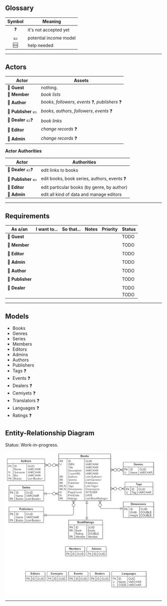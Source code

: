 ## Glossary

| Symbol | Meaning |
|:-:|--|
| ❓ | it's not accepted yet |
| 💶 | potential income model |
| 🆘 | help needed |

---

## Actors

| Actor | Assets |
|--|--|
| 👻 **Guest** | nothing. |
| 👤 **Member** | *book lists* |
| 👤 **Author** | *books*, *followers*, *events* ❓, *publishers* ❓ |
| 👥 **Publisher** 💶 | *books*, *authors*, *followers*, *events* ❓ |
| 👥 **Dealer** 💶❓ | *book links* |
| 👥 **Editor** | *change records* ❓ |
| 👥 **Admin** | *change records* ❓ |

**Actor Authorities**

| Actor | Authorities |
|--|--|
| 👥 **Dealer** 💶❓ | edit links to books |
| 👥 **Publisher** 💶 | edit books, book series, authors, events ❓ |
| 👥 **Editor** | edit particular books (by genre, by author) |
| 👥 **Admin** | edit all kind of data and manage editors |

---

## Requirements

| As a/an | I want to... | So that... | Notes | Priority | Status |
|--|--|--|--|--|--|
| 👻 **Guest** |   |   |   |   | TODO |
|   |   |   |   |   |   |
| 👤 **Member** |   |   |   |   | TODO |
|   |   |   |   |   |   |
| 👥 **Editor** |   |   |   |   | TODO |
|   |   |   |   |   |   |
| 👥 **Admin** |   |   |   |   | TODO |
|   |   |   |   |   |   |
| 👤 **Author** |   |   |   |   | TODO |
|   |   |   |   |   |   |
| 👥 **Publisher** |   |   |   |   | TODO |
|   |   |   |   |   |   |
| 👥 **Dealer** |   |   |   |   | TODO |
|   |   |   |   |   | TODO |

---

## Models

- Books
- Genres
- Series
- Members
- Editors
- Admins
- Authors
- Publishers
- Tags ❓
- Events ❓
- Dealers ❓
- Cemiyets ❓
- Translators ❓
- Languages ❓
- Ratings ❓

## Entity-Relationship Diagram

Status: Work-in-progress.

![Work-in-progress Entity-Relationship Diagram](img/ERD.png "Work-in-progress Entity-Relationship Diagram")

---
